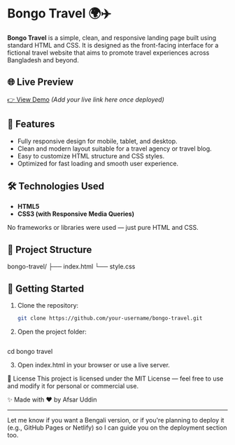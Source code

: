 # Bongo Travel 🌍✈️

**Bongo Travel** is a simple, clean, and responsive landing page built using standard HTML and CSS. It is designed as the front-facing interface for a fictional travel website that aims to promote travel experiences across Bangladesh and beyond.

## 🌐 Live Preview

[👉 View Demo](#) *(Add your live link here once deployed)*

## 📌 Features

- Fully responsive design for mobile, tablet, and desktop.
- Clean and modern layout suitable for a travel agency or travel blog.
- Easy to customize HTML structure and CSS styles.
- Optimized for fast loading and smooth user experience.

## 🛠️ Technologies Used

- **HTML5**
- **CSS3 (with Responsive Media Queries)**

No frameworks or libraries were used — just pure HTML and CSS.

## 📁 Project Structure

bongo-travel/
├── index.html
└── style.css

## 🚀 Getting Started

1. Clone the repository:
   ```bash
   git clone https://github.com/your-username/bongo-travel.git
   
2. Open the project folder:
   ```bash
 cd bongo travel

3. Open index.html in your browser or use a live server.

📄 License
This project is licensed under the MIT License — feel free to use and modify it for personal or commercial use.

✨ Made with ❤️ by Afsar Uddin

---

Let me know if you want a Bengali version, or if you're planning to deploy it (e.g., GitHub Pages or Netlify) so I can guide you on the deployment section too.
